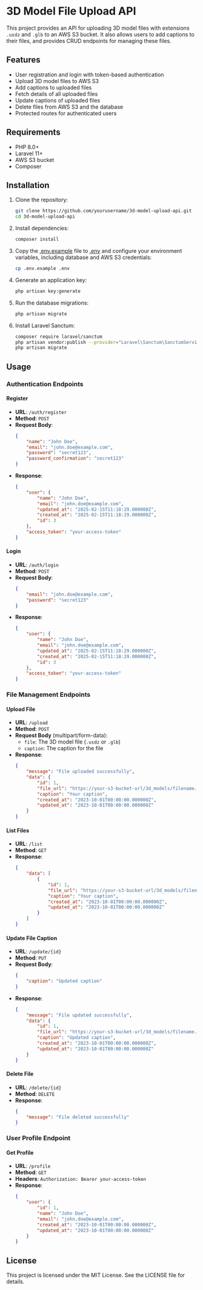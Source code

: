 # 3D Model File Upload API

This project provides an API for uploading 3D model files with extensions `.usdz` and `.glb` to an AWS S3 bucket. It also allows users to add captions to their files, and provides CRUD endpoints for managing these files.

## Features

- User registration and login with token-based authentication
- Upload 3D model files to AWS S3
- Add captions to uploaded files
- Fetch details of all uploaded files
- Update captions of uploaded files
- Delete files from AWS S3 and the database
- Protected routes for authenticated users

## Requirements

- PHP 8.0+
- Laravel 11+
- AWS S3 bucket
- Composer

## Installation

1. Clone the repository:
    ```bash
    git clone https://github.com/yourusername/3d-model-upload-api.git
    cd 3d-model-upload-api
    ```

2. Install dependencies:
    ```bash
    composer install
    ```

3. Copy the [.env.example](http://_vscodecontentref_/1) file to [.env](http://_vscodecontentref_/2) and configure your environment variables, including database and AWS S3 credentials:
    ```bash
    cp .env.example .env
    ```

4. Generate an application key:
    ```bash
    php artisan key:generate
    ```

5. Run the database migrations:
    ```bash
    php artisan migrate
    ```

6. Install Laravel Sanctum:
    ```bash
    composer require laravel/sanctum
    php artisan vendor:publish --provider="Laravel\Sanctum\SanctumServiceProvider"
    php artisan migrate
    ```


## Usage

### Authentication Endpoints

#### Register

- **URL**: `/auth/register`
- **Method**: `POST`
- **Request Body**:
    ```json
    {
        "name": "John Doe",
        "email": "john.doe@example.com",
        "password": "secret123",
        "password_confirmation": "secret123"
    }
    ```
- **Response**:
    ```json
    {
        "user": {
            "name": "John Doe",
            "email": "john.doe@example.com",
            "updated_at": "2025-02-15T11:18:29.000000Z",
            "created_at": "2025-02-15T11:18:29.000000Z",
            "id": 3
        },
        "access_token": "your-access-token"
    }
    ```

#### Login

- **URL**: `/auth/login`
- **Method**: `POST`
- **Request Body**:
    ```json
    {
        "email": "john.doe@example.com",
        "password": "secret123"
    }
    ```
- **Response**:
    ```json
    {
        "user": {
            "name": "John Doe",
            "email": "john.doe@example.com",
            "updated_at": "2025-02-15T11:18:29.000000Z",
            "created_at": "2025-02-15T11:18:29.000000Z",
            "id": 3
        },
        "access_token": "your-access-token"
    }
    ```

### File Management Endpoints

#### Upload File

- **URL**: `/upload`
- **Method**: `POST`
- **Request Body** (multipart/form-data):
    - `file`: The 3D model file (`.usdz` or `.glb`)
    - `caption`: The caption for the file
- **Response**:
    ```json
    {
        "message": "File uploaded successfully",
        "data": {
            "id": 1,
            "file_url": "https://your-s3-bucket-url/3d_models/filename.usdz",
            "caption": "Your caption",
            "created_at": "2023-10-01T00:00:00.000000Z",
            "updated_at": "2023-10-01T00:00:00.000000Z"
        }
    }
    ```

#### List Files

- **URL**: `/list`
- **Method**: `GET`
- **Response**:
    ```json
    {
        "data": [
            {
                "id": 1,
                "file_url": "https://your-s3-bucket-url/3d_models/filename.usdz",
                "caption": "Your caption",
                "created_at": "2023-10-01T00:00:00.000000Z",
                "updated_at": "2023-10-01T00:00:00.000000Z"
            }
        ]
    }
    ```

#### Update File Caption

- **URL**: `/update/{id}`
- **Method**: `PUT`
- **Request Body**:
    ```json
    {
        "caption": "Updated caption"
    }
    ```
- **Response**:
    ```json
    {
        "message": "File updated successfully",
        "data": {
            "id": 1,
            "file_url": "https://your-s3-bucket-url/3d_models/filename.usdz",
            "caption": "Updated caption",
            "created_at": "2023-10-01T00:00:00.000000Z",
            "updated_at": "2023-10-01T00:00:00.000000Z"
        }
    }
    ```

#### Delete File

- **URL**: `/delete/{id}`
- **Method**: `DELETE`
- **Response**:
    ```json
    {
        "message": "File deleted successfully"
    }
    ```

### User Profile Endpoint

#### Get Profile

- **URL**: `/profile`
- **Method**: `GET`
- **Headers**: `Authorization: Bearer your-access-token`
- **Response**:
    ```json
    {
        "user": {
            "id": 1,
            "name": "John Doe",
            "email": "john.doe@example.com",
            "created_at": "2023-10-01T00:00:00.000000Z",
            "updated_at": "2023-10-01T00:00:00.000000Z"
        }
    }
    ```

## License

This project is licensed under the MIT License. See the LICENSE file for details.